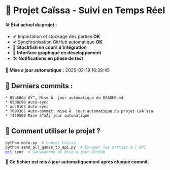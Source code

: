 
# 📌 Projet Caïssa - Suivi en Temps Réel

🛠️ **État actuel du projet :**
- ✔ Importation et stockage des parties **OK**
- ✔ Synchronisation GitHub automatique **OK**
- 🔄 **Stockfish en cours d'intégration**
- 🔄 **Interface graphique en développement**
- 🛠 **Notifications en phase de test**

📅 **Mise à jour automatique :** 2025-02-19 16:39:45

## 🔄 Derniers commits :
```
* 05b58dd ðŸ”„ Mise Ã  jour automatique du README.md
* 65d8c90 Auto-sync
* acc8163 Auto-sync
* 7890365 Auto-commit: mise Ã  jour automatique du projet CaÃ¯ssa
* f1f0500 Mise â”œÃ¡ jour automatique
```

## 💾 Comment utiliser le projet ?
```bash
python main.py  # Lancer Caïssa
python send_all_games_to_api.py  # Envoyer les parties à l'API
git sync  # Sauvegarde et mise à jour GitHub
```

🔄 **Ce fichier est mis à jour automatiquement après chaque commit.**
